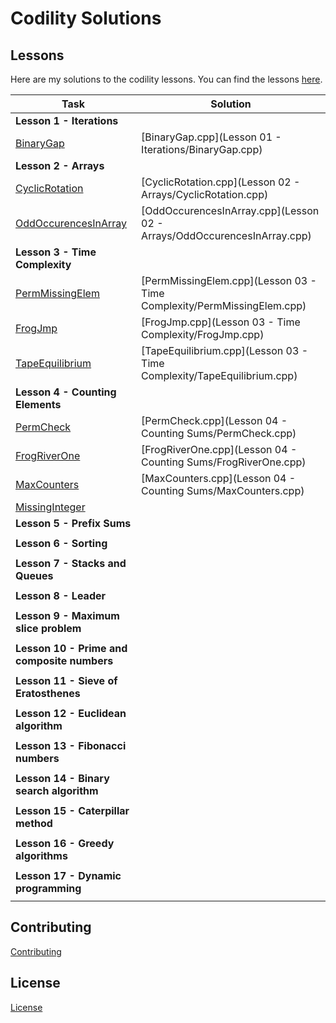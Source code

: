 # Codility Solutions

## Lessons

Here are my solutions to the codility lessons.  You can find the lessons [here](https://app.codility.com/programmers/lessons/1-iterations/).

| Task | Solution |
| ---- | ---- |
| **Lesson 1 - Iterations**| |
|[BinaryGap](https://app.codility.com/programmers/lessons/1-iterations/binary_gap/) | [BinaryGap.cpp](Lesson 01 - Iterations/BinaryGap.cpp) |
| **Lesson 2 - Arrays**| |
| [CyclicRotation](https://app.codility.com/programmers/lessons/2-arrays/cyclic_rotation/) | [CyclicRotation.cpp](Lesson 02 - Arrays/CyclicRotation.cpp) |
| [OddOccurencesInArray](https://app.codility.com/programmers/lessons/2-arrays/odd_occurrences_in_array/) |  [OddOccurencesInArray.cpp](Lesson 02 - Arrays/OddOccurencesInArray.cpp) |
| **Lesson 3 - Time Complexity** | |
|[PermMissingElem](https://app.codility.com/programmers/lessons/3-time_complexity/perm_missing_elem/) | [PermMissingElem.cpp](Lesson 03 - Time Complexity/PermMissingElem.cpp)|
|[FrogJmp](https://app.codility.com/programmers/lessons/3-time_complexity/frog_jmp/) | [FrogJmp.cpp](Lesson 03 - Time Complexity/FrogJmp.cpp)|
|[TapeEquilibrium](https://app.codility.com/programmers/lessons/3-time_complexity/tape_equilibrium/) | [TapeEquilibrium.cpp](Lesson 03 - Time Complexity/TapeEquilibrium.cpp)|
| **Lesson 4 - Counting Elements**| |
| [PermCheck](https://app.codility.com/programmers/lessons/4-counting_elements/perm_check/) | [PermCheck.cpp](Lesson 04 - Counting Sums/PermCheck.cpp)|
| [FrogRiverOne](https://app.codility.com/programmers/lessons/4-counting_elements/frog_river_one/) | [FrogRiverOne.cpp](Lesson 04 - Counting Sums/FrogRiverOne.cpp)|
| [MaxCounters](https://app.codility.com/programmers/lessons/4-counting_elements/frog_river_one/) | [MaxCounters.cpp](Lesson 04 - Counting Sums/MaxCounters.cpp)|
| [MissingInteger](https://app.codility.com/programmers/lessons/4-counting_elements/missing_integer/) | []()|
| **Lesson 5 - Prefix Sums** ||
|||
| **Lesson 6 - Sorting** ||
|||
| **Lesson 7 - Stacks and Queues** ||
|||
| **Lesson 8 - Leader** ||
|||
| **Lesson 9 - Maximum slice problem** ||
|||
| **Lesson 10 - Prime and composite numbers** ||
|||
| **Lesson 11 - Sieve of Eratosthenes** ||
|||
| **Lesson 12 - Euclidean algorithm** ||
|||
| **Lesson 13 - Fibonacci numbers** ||
|||
| **Lesson 14 - Binary search algorithm** ||
|||
| **Lesson 15 - Caterpillar method** ||
|||
| **Lesson 16 - Greedy algorithms** ||
|||
| **Lesson 17 - Dynamic programming** ||
|||


## Contributing
[Contributing](CONTRIBUTING.md)

## License
[License](LICENSE.md)
